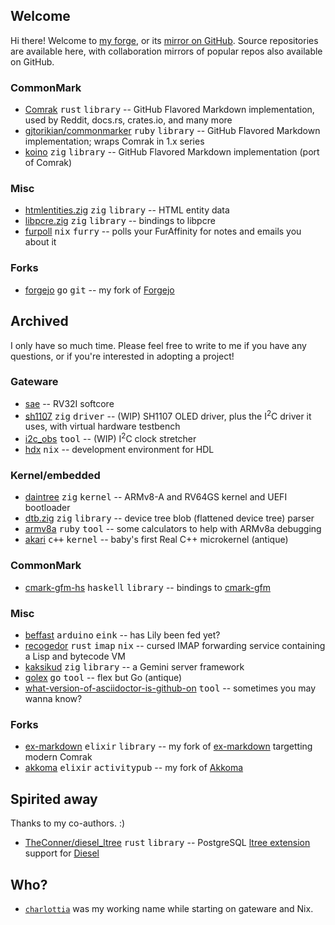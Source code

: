 ## Welcome

Hi there!  Welcome to [my forge](https://hrzn.ee/kivikakk), or its [mirror on
GitHub](https://github.com/kivikakk).  Source repositories are available here,
with collaboration mirrors of popular repos also available on GitHub.


### CommonMark

* [Comrak](https://github.com/kivikakk/comrak) <kbd>rust</kbd> <kbd>library</kbd> -- GitHub Flavored Markdown implementation, used by Reddit, docs.rs, crates.io, and many more
* [gjtorikian/commonmarker](https://github.com/gjtorikian/commonmarker) <kbd>ruby</kbd> <kbd>library</kbd> -- GitHub Flavored Markdown implementation; wraps Comrak in 1.x series
* [koino](https://hrzn.ee/kivikakk/koino) <kbd>zig</kbd> <kbd>library</kbd> -- GitHub Flavored Markdown implementation (port of Comrak)

### Misc

* [htmlentities.zig](https://hrzn.ee/kivikakk/htmlentities.zig) <kbd>zig</kbd> <kbd>library</kbd> -- HTML entity data
* [libpcre.zig](https://hrzn.ee/kivikakk/libpcre.zig) <kbd>zig</kbd> <kbd>library</kbd> -- bindings to libpcre
* [furpoll](https://hrzn.ee/kivikakk/furpoll) <kbd>nix</kbd> <kbd>furry</kbd> -- polls your FurAffinity for notes and emails you about it

### Forks

* [forgejo](https://hrzn.ee/kivikakk/forgejo) <kbd>go</kbd> <kbd>git</kbd> -- my fork of [Forgejo](https://codeberg.org/forgejo/forgejo)


## Archived

I only have so much time. Please feel free to write to me if you have any questions, or if you're interested in adopting a project!

### Gateware

* [sae](https://hrzn.ee/kivikakk/sae) -- RV32I softcore
* [sh1107](https://hrzn.ee/kivikakk/sh1107) <kbd>zig</kbd> <kbd>driver</kbd> -- (WIP) SH1107 OLED driver, plus the I<sup>2</sup>C driver it uses, with virtual hardware testbench
* [i2c_obs](https://hrzn.ee/kivikakk/i2c_obs) <kbd>tool</kbd> -- (WIP) I<sup>2</sup>C clock stretcher
* [hdx](https://hrzn.ee/kivikakk/hdx) <kbd>nix</kbd> -- development environment for HDL

### Kernel/embedded

* [daintree](https://hrzn.ee/kivikakk/daintree) <kbd>zig</kbd> <kbd>kernel</kbd> -- ARMv8-A and RV64GS kernel and UEFI bootloader
* [dtb.zig](https://hrzn.ee/kivikakk/dtb.zig) <kbd>zig</kbd> <kbd>library</kbd> -- device tree blob (flattened device tree) parser
* [armv8a](https://hrzn.ee/kivikakk/armv8a) <kbd>ruby</kbd> <kbd>tool</kbd> -- some calculators to help with ARMv8a debugging
* [akari](https://hrzn.ee/kivikakk/akari) <kbd>c++</kbd> <kbd>kernel</kbd> -- baby's first Real C++ microkernel (antique)

### CommonMark

* [cmark-gfm-hs](https://hrzn.ee/kivikakk/cmark-gfm-hs) <kbd>haskell</kbd> <kbd>library</kbd> -- bindings to [cmark-gfm](https://github.com/github/cmark-gfm)

### Misc

* [beffast](https://hrzn.ee/kivikakk/beffast) <kbd>arduino</kbd> <kbd>eink</kbd> -- has Lily been fed yet?
* [recogedor](https://hrzn.ee/kivikakk/recogedor) <kbd>rust</kbd> <kbd>imap</kbd> <kbd>nix</kbd> -- cursed IMAP forwarding service containing a Lisp and bytecode VM
* [kaksikud](https://hrzn.ee/kivikakk/kaksikud) <kbd>zig</kbd> <kbd>library</kbd> -- a Gemini server framework
* [golex](https://hrzn.ee/kivikakk/golex) <kbd>go</kbd> <kbd>tool</kbd> -- flex but Go (antique)
* [what-version-of-asciidoctor-is-github-on](https://github.com/kivikakk/what-version-of-asciidoctor-is-github-on#readme) <kbd>tool</kbd> -- sometimes you may wanna know?

### Forks

* [ex-markdown](https://hrzn.ee/kivikakk/ex-markdown) <kbd>elixir</kbd> <kbd>library</kbd> -- my fork of [ex-markdown](https://gitlab.com/nathanfaucett/ex-markdown) targetting modern Comrak
* [akkoma](https://hrzn.ee/kivikakk/akkoma) <kbd>elixir</kbd> <kbd>activitypub</kbd> -- my fork of [Akkoma](https://akkoma.dev/AkkomaGang/akkoma/)


## Spirited away

Thanks to my co-authors. :)

* [TheConner/diesel_ltree](https://github.com/TheConner/diesel_ltree) <kbd>rust</kbd> <kbd>library</kbd> -- PostgreSQL [ltree extension](https://www.postgresql.org/docs/current/ltree.html) support for [Diesel](https://diesel.rs/)


## Who?

* [`charlottia`](https://github.com/charlottia) was my working name while starting on gateware and Nix.
